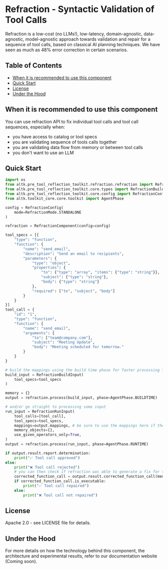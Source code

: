# Refraction - Syntactic Validation of Tool Calls
Refraction is a low-cost (no LLMs!), low-latency, domain-agnostic, data-agnostic, model-agnostic approach towards validation and repair for a sequence of tool calls, based on classical AI planning techniques. We have seen as much as 48% error correction in certain scenarios.        

## Table of Contents
- [When it is recommended to use this component](#when-it-is-recommended-to-use-this-component)
- [Quick Start](#quick-start)
- [License](#license)
- [Under the Hood](#under-the-hood)

## When it is recommended to use this component

You can use refraction API to fix individual tool calls and tool call sequences, especially when:
- you have access to catalog or tool specs
- you are validating sequence of tools calls together
- you are validating data flow from memory or between tool calls
- you don't want to use an LLM

## Quick Start

```python
import os
from altk.pre_tool_reflection_toolkit.refraction.refraction import RefractionComponent
from altk.pre_tool_reflection_toolkit.core.types import RefractionBuildInput, RefractionRunInput 
from altk.pre_tool_reflection_toolkit.core.config import RefractionConfig, RefractionMode
from altk.toolkit_core.core.toolkit import AgentPhase

config = RefractionConfig(
    mode=RefractionMode.STANDALONE
)

refraction = RefractionComponent(config=config)

tool_specs = [{
    "type": "function",
    "function": {
        "name": "send_email",
        "description": "Send an email to recipients",
        "parameters": {
            "type": "object",
            "properties": {
                "to": {"type": "array", "items": {"type": "string"}},
                "subject": {"type": "string"},
                "body": {"type": "string"}
            },
            "required": ["to", "subject", "body"]
        }
    }
}]
tool_call = {
    "id": "1",
    "type": "function", 
    "function": {
        "name": "send_email",
        "arguments": {
            "to": ["team@company.com"], 
            "subject": "Meeting Update", 
            "body": "Meeting scheduled for tomorrow."
        }
    }
}

# build the mappings using the build time phase for faster processing later
build_input = RefractionBuildInput(
    tool_specs=tool_specs
)

memory = {}
output = refraction.process(build_input, phase=AgentPhase.BUILDTIME)

# and/or go straight to processing some input
run_input = RefractionRunInput(
    tool_calls=[tool_call],
    tool_specs=tool_specs,
    mappings=output.mappings, # be sure to use the mappings here if they were built
    memory_objects={},
    use_given_operators_only=True,
)
output = refraction.process(run_input, phase=AgentPhase.RUNTIME)

if output.result.report.determination:
    print("✅ Tool call approved")
else:
    print("❌ Tool call rejected")
    # you can then check if refraction was able to generate a fix for the rejected tool call
    corrected_function_call = output.result.corrected_function_call(memory, output.catalog)
    if corrected_function_call.is_executable:
        print("✅ Tool call repaired")
    else:
        print("❌ Tool call not repaired")
```

## License
Apache 2.0 - see LICENSE file for details.

## Under the Hood
For more details on how the technology behind this component, the architecture and experimental results, refer to our documentation website (Coming soon).
